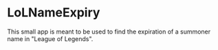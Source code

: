 # LoLNameExpiry

This small app is meant to be used to find the expiration of a summoner name in "League of Legends".
